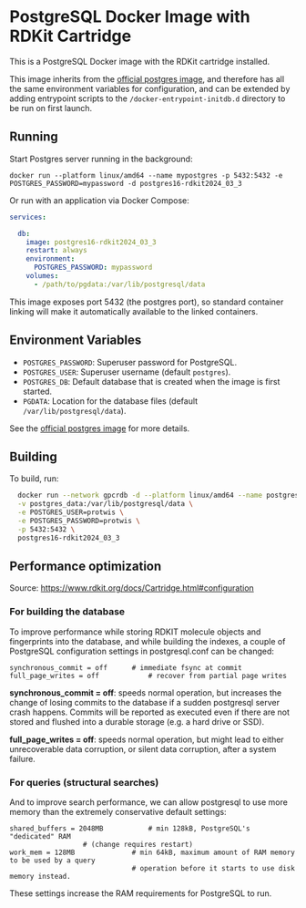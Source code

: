 # PostgreSQL Docker Image with RDKit Cartridge

This is a PostgreSQL Docker image with the RDKit cartridge installed.

This image inherits from the [official postgres image](https://hub.docker.com/_/postgres/), and therefore has all the same environment variables for configuration, and can be extended by adding entrypoint scripts to the `/docker-entrypoint-initdb.d` directory to be run on first launch.

## Running

Start Postgres server running in the background:

    docker run --platform linux/amd64 --name mypostgres -p 5432:5432 -e POSTGRES_PASSWORD=mypassword -d postgres16-rdkit2024_03_3

Or run with an application via Docker Compose:

```yaml
services:

  db:
    image: postgres16-rdkit2024_03_3
    restart: always
    environment:
      POSTGRES_PASSWORD: mypassword
    volumes:
      - /path/to/pgdata:/var/lib/postgresql/data

```

This image exposes port 5432 (the postgres port), so standard container linking will make it automatically available to the linked containers.

## Environment Variables

- `POSTGRES_PASSWORD`: Superuser password for PostgreSQL.
- `POSTGRES_USER`: Superuser username (default `postgres`).
- `POSTGRES_DB`: Default database that is created when the image is first started.
- `PGDATA`: Location for the database files (default `/var/lib/postgresql/data`).

See the [official postgres image](https://hub.docker.com/_/postgres/) for more details.

## Building
To build, run:

```bash
  docker run --network gpcrdb -d --platform linux/amd64 --name postgres16-rdkit2024_03_3 \
  -v postgres_data:/var/lib/postgresql/data \
  -e POSTGRES_USER=protwis \
  -e POSTGRES_PASSWORD=protwis \
  -p 5432:5432 \
  postgres16-rdkit2024_03_3
```
## Performance optimization
Source: https://www.rdkit.org/docs/Cartridge.html#configuration

### For building the database
To improve performance while storing RDKIT molecule objects and fingerprints into the database, and while building the indexes, a couple of PostgreSQL configuration settings in postgresql.conf can be changed:

```
synchronous_commit = off      # immediate fsync at commit
full_page_writes = off            # recover from partial page writes
```

**synchronous_commit = off**: speeds normal operation, but increases the change of losing commits to the database if a sudden postgresql server crash happens. Commits will be reported as executed even if there are not stored and flushed into a durable storage (e.g. a hard drive or SSD).

**full_page_writes = off**: speeds normal operation, but might lead to either unrecoverable data corruption, or silent data corruption, after a system failure.

### For queries (structural searches)
And to improve search performance, we can allow postgresql to use more memory than the extremely conservative default settings:

```
shared_buffers = 2048MB           # min 128kB, PostgreSQL's "dedicated" RAM
                  # (change requires restart)
work_mem = 128MB              # min 64kB, maximum amount of RAM memory to be used by a query
                              # operation before it starts to use disk memory instead.
```
These settings increase the RAM requirements for PostgreSQL to run.
